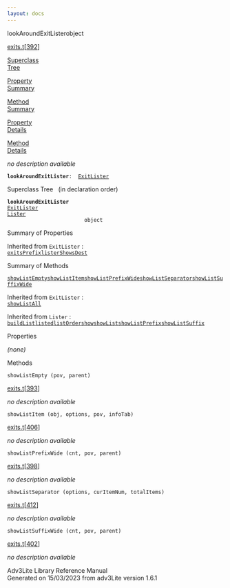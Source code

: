 ```yaml
---
layout: docs
---
```

<span class="title">lookAroundExitLister</span><span class="type">object</span>

[exits.t](../file/exits.t.html)\[[392](../source/exits.t.html#392)\]

[Superclass  
Tree](#_SuperClassTree_)

[Property  
Summary](#_PropSummary_)

[Method  
Summary](#_MethodSummary_)

[Property  
Details](#_Properties_)

[Method  
Details](#_Methods_)

<div class="fdesc">

*no description available*

**`lookAroundExitLister`**` :   `[`ExitLister`](../object/ExitLister1.html)

</div>

<span id="_SuperClassTree_"></span>

<div class="mjhd">

<span class="hdln">Superclass Tree</span>   (in declaration order)

</div>

**`lookAroundExitLister`**  
[`ExitLister`](../object/ExitLister1.html)  
[`Lister`](../object/Lister.html)  
`                         object`  
<span id="_PropSummary_"></span>

<div class="mjhd">

<span class="hdln">Summary of Properties</span>  

</div>



Inherited from `ExitLister` :  
[`exitsPrefix`](../object/ExitLister1.html#exitsPrefix)[`listerShowsDest`](../object/ExitLister1.html#listerShowsDest)



<span id="_MethodSummary_"></span>

<div class="mjhd">

<span class="hdln">Summary of Methods</span>  

</div>

[`showListEmpty`](#showListEmpty)[`showListItem`](#showListItem)[`showListPrefixWide`](#showListPrefixWide)[`showListSeparator`](#showListSeparator)[`showListSuffixWide`](#showListSuffixWide)

Inherited from `ExitLister` :  
[`showListAll`](../object/ExitLister1.html#showListAll)

Inherited from `Lister` :  
[`buildList`](../object/Lister.html#buildList)[`listed`](../object/Lister.html#listed)[`listOrder`](../object/Lister.html#listOrder)[`show`](../object/Lister.html#show)[`showList`](../object/Lister.html#showList)[`showListPrefix`](../object/Lister.html#showListPrefix)[`showListSuffix`](../object/Lister.html#showListSuffix)

<span id="_Properties_"></span>

<div class="mjhd">

<span class="hdln">Properties</span>  

</div>

*(none)* <span id="_Methods_"></span>

<div class="mjhd">

<span class="hdln">Methods</span>  

</div>

<span id="showListEmpty"></span>

`showListEmpty (pov, parent)`

[exits.t](../file/exits.t.html)\[[393](../source/exits.t.html#393)\]

<div class="desc">

*no description available*

</div>

<span id="showListItem"></span>

`showListItem (obj, options, pov, infoTab)`

[exits.t](../file/exits.t.html)\[[406](../source/exits.t.html#406)\]

<div class="desc">

*no description available*

</div>

<span id="showListPrefixWide"></span>

`showListPrefixWide (cnt, pov, parent)`

[exits.t](../file/exits.t.html)\[[398](../source/exits.t.html#398)\]

<div class="desc">

*no description available*

</div>

<span id="showListSeparator"></span>

`showListSeparator (options, curItemNum, totalItems)`

[exits.t](../file/exits.t.html)\[[412](../source/exits.t.html#412)\]

<div class="desc">

*no description available*

</div>

<span id="showListSuffixWide"></span>

`showListSuffixWide (cnt, pov, parent)`

[exits.t](../file/exits.t.html)\[[402](../source/exits.t.html#402)\]

<div class="desc">

*no description available*

</div>

<div class="ftr">

Adv3Lite Library Reference Manual  
Generated on 15/03/2023 from adv3Lite version 1.6.1

</div>
